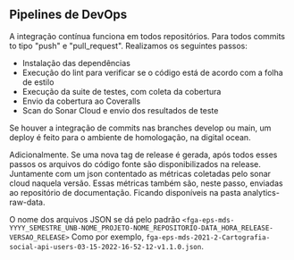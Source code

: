 ## Pipelines de DevOps

A integração contínua funciona em todos repositórios. Para todos commits to tipo "push" e "pull_request". Realizamos os seguintes passos:


* Instalação das dependências
* Execução do lint para verificar se o código está de acordo com a folha de estilo
* Execução da suite de testes, com coleta da cobertura
* Envio da cobertura ao Coveralls 
* Scan do Sonar Cloud e envio dos resultados de teste

Se houver a integração de commits nas branches develop ou main, um deploy é feito para o ambiente de homologação, na digital ocean.

Adicionalmente. Se uma nova tag de release é gerada, após todos esses passos os arquivos do código fonte são disponibilizados na release. Juntamente com um json contentado as métricas coletadas pelo sonar cloud naquela versão. Essas métricas também são, neste passo, enviadas ao repositório de documentação. Ficando disponíveis na pasta analytics-raw-data.

O nome dos arquivos JSON se dá pelo padrão `<fga-eps-mds-YYYY_SEMESTRE_UNB-NOME_PROJETO-NOME_REPOSITORIO-DATA_HORA_RELEASE-VERSAO_RELEASE>`
Como por exemplo, `fga-eps-mds-2021-2-Cartografia-social-api-users-03-15-2022-16-52-12-v1.1.0.json`.

